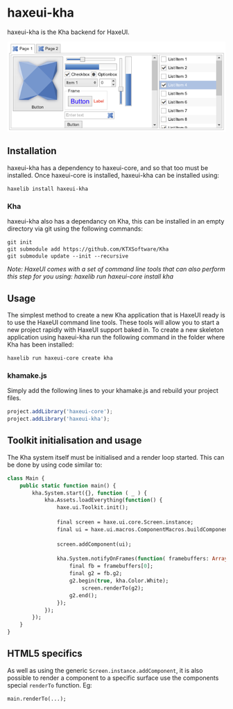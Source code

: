 haxeui-kha
================================

haxeui-kha is the Kha backend for HaxeUI.

![](./_assets/haxeui-kha-preview.png)

## Installation
haxeui-kha has a dependency to haxeui-core, and so that too must be installed. Once haxeui-core is installed, haxeui-kha can be installed using:

```
haxelib install haxeui-kha
```

### Kha
haxeui-kha also has a dependancy on Kha, this can be installed in an empty directory via git using the following commands:

```
git init
git submodule add https://github.com/KTXSoftware/Kha
git submodule update --init --recursive
```

_Note: HaxeUI comes with a set of command line tools that can also perform this step for you using:
haxelib run haxeui-core install kha_

## Usage
The simplest method to create a new Kha application that is HaxeUI ready is to use the HaxeUI command line tools. These tools will allow you to start a new project rapidly with HaxeUI support baked in. To create a new skeleton application using haxeui-kha run the following command in the folder where Kha has been installed:

```
haxelib run haxeui-core create kha
```

### khamake.js
Simply add the following lines to your khamake.js and rebuild your project files.

```js
project.addLibrary('haxeui-core');
project.addLibrary('haxeui-kha');
```

## Toolkit initialisation and usage
The Kha system itself must be initialised and a render loop started. This can be done by using code similar to:

```haxe
class Main {
    public static function main() {
        kha.System.start({}, function ( _ ) {
            kha.Assets.loadEverything(function() {
                haxe.ui.Toolkit.init();

                final screen = haxe.ui.core.Screen.instance;
                final ui = haxe.ui.macros.ComponentMacros.buildComponent("ui.xml");

                screen.addComponent(ui);

                kha.System.notifyOnFrames(function( framebuffers: Array ) {
                    final fb = framebuffers[0];
                    final g2 = fb.g2;
                    g2.begin(true, kha.Color.White);
                        screen.renderTo(g2);
                    g2.end();
                });
            });
        });
    }
}
```

## HTML5 specifics
As well as using the generic `Screen.instance.addComponent`, it is also possible to render a component to a specific surface use the components special `renderTo` function. Eg:

```haxe
main.renderTo(...);
```